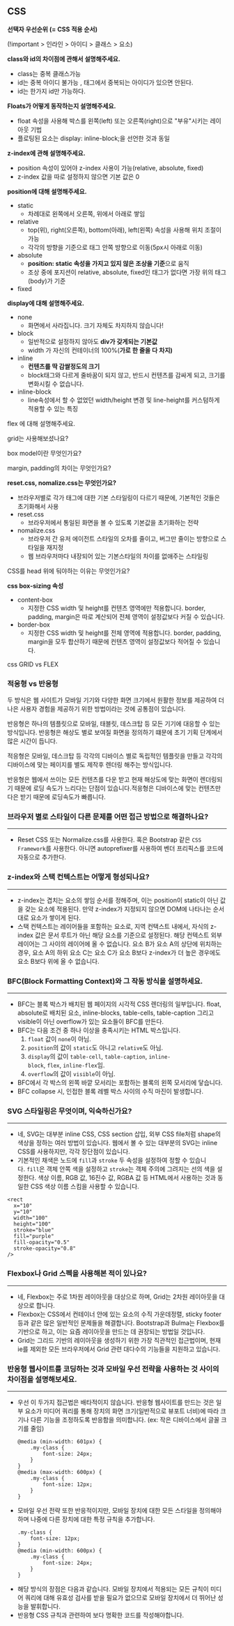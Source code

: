 ## CSS

**선택자 우선순위 (= CSS 적용 순서)**

(!important > 인라인 > 아이디 > 클래스 > 요소)

**class와 id의 차이점에 관해서 설명해주세요.**

-   class는 중복 클래스가능
-   id는 중복 아이디 불가능 , 태그에서 중복되는 아이디가 있으면 안된다.
-   id는 한가지 id만 가능하다.

**Floats가 어떻게 동작하는지 설명해주세요.**

-   float 속성을 사용해 박스를 왼쪽(left) 또는 오른쪽(right)으로 "부유"시키는 레이아웃 기법
-   플로팅된 요소는 display: inline-block;을 선언한 것과 동일

**z-index에 관해 설명해주세요.**

-   position 속성이 있어야 z-index 사용이 가능(relative, absolute, fixed)
-   z-index 값을 따로 설정하지 않으면 기본 값은 0

**position에 대해 설명해주세요.**

-   static
    -   차례대로 왼쪽에서 오른쪽, 위에서 아래로 쌓임
-   relative
    -   top(위), right(오른쪽), bottom(아래), left(왼쪽) 속성을 사용해 위치 조절이 가능
    -   각각의 방향을 기준으로 태그 안쪽 방향으로 이동(5px시 아래로 이동)
-   absolute
    -   **position: static 속성을 가지고 있지 않은 조상을 기준**으로 움직
    -   조상 중에 포지션이 relative, absolute, fixed인 태그가 없다면 가장 위의 태그(body)가 기준
-   fixed

**display에 대해 설명해주세요.**

-   none
    -   화면에서 사라집니다. 크기 자체도 차지하지 않습니다!
-   block
    -   일반적으로 설정하지 않아도 **div가 갖게되는 기본값**
    -   width 가 자신의 컨테이너의 100%(**가로 한 줄을 다 차지)**
-   inline
    -   **컨텐츠를 딱 감쌀정도의 크기**
    -   block태그와 다르게 줄바꿈이 되지 않고, 반드시 컨텐츠를 감싸게 되고, 크기를 변화시킬 수 없습니다.
-   inline-block
    -   line속성에서 할 수 없었던 width/height 변경 및 line-height를 커스텀하게 적용할 수 있는 특징

flex 에 대해 설명해주세요.

grid는 사용해보셨나요?

box model이란 무엇인가요?

margin, padding의 차이는 무엇인가요?

**reset.css, nomalize.css는 무엇인가요?**

-   브라우저별로 각가 태그에 대한 기본 스타일링이 다르기 때문에, 기본적인 것들은 초기화해서 사용
-   reset.css
    -   브라우저에서 통일된 화면을 볼 수 있도록 기본값을 초기화하는 전략
-   nomalize.css
    -   브라우저 간 유저 에이전트 스타일의 오차를 줄이고, 버그만 줄이는 방향으로 스타일을 재지정
    -   웹 브라우저마다 내장되어 있는 기본스타일의 차이를 없애주는 스타일링

CSS를 head 위에 둬야하는 이유는 무엇인가요?

**css box-sizing 속성**

-   content-box
    -   지정한 CSS width 및 height를 컨텐츠 영역에만 적용합니다. border, padding, margin은 따로 계산되어 전체 영역이 설정값보다 커질 수 있습니다.
-   border-box
    -   지정한 CSS width 및 height를 전체 영역에 적용합니다. border, padding, margin을 모두 합산하기 때문에 컨텐츠 영역이 설정값보다 적어질 수 있습니다.

css GRID vs FLEX

### 적응형 vs 반응형

두 방식은 웹 사이트가 모바일 기기와 다양한 화면 크기에서 원활한 정보를 제공하여 더 나은 사용자 경험을 제공하기 위한 방법이라는 것에 공통점이 있습니다.

반응형은 하나의 템플릿으로 모바일, 태블릿, 데스크탑 등 모든 기기에 대응할 수 있는 방식입니다. 반응형은 해상도 별로 보여질 화면을 정의하기 떄문에 초기 기획 단계에서 많은 시간이 듭니다.

적응형은 모바일, 데스크탑 등 각각의 디바이스 별로 독립적인 템플릿을 만들고 각각의 디바이스에 맞는 페이지를 별도 제작후 렌더링 해주는 방식입니다.

반응형은 웹에서 쓰이는 모든 컨텐츠를 다운 받고 현재 해상도에 맞는 화면이 렌더링되기 때문에 로딩 속도가 느리다는 단점이 있습니다.적응형은 디바이스에 맞는 컨텐츠만 다은 받기 때문에 로딩속도가 빠릅니다.

### **브라우저 별로 스타일이 다른 문제를 어떤 접근 방법으로 해결하나요?**

---

-   Reset CSS 또는 Normalize.css를 사용한다. 혹은 Bootstrap 같은 `CSS Framework`를 사용한다. 아니면 autoprefixer를 사용하여 벤더 프리픽스를 코드에 자동으로 추가한다.

### **z-index와 스택 컨텍스트는 어떻게 형성되나요?**

---

-   z-index는 겹치는 요소의 쌓임 순서를 정해주며, 이는 position이 static이 아닌 값을 갖는 요소에 적용된다. 만약 z-index가 지정되지 않으면 DOM에 나타나는 순서대로 요소가 쌓이게 된다.
-   스택 컨텍스트는 레이어들을 포함하는 요소로, 지역 컨택스트 내에서, 자식의 z-index 값은 문서 루트가 아닌 해당 요소를 기준으로 설정된다. 해당 컨텍스트 외부 레이어는 그 사이의 레이어에 올 수 없습니다. 요소 B가 요소 A의 상단에 위치하는 경우, 요소 A의 하위 요소 C는 요소 C가 요소 B보다 z-index가 더 높은 경우에도 요소 B보다 위에 올 수 없습니다.

### **BFC(Block Formatting Context)와 그 작동 방식을 설명하세요.**

---

-   BFC는 블록 박스가 배치된 웹 페이지의 시각적 CSS 렌더링의 일부입니다. float, absolute로 배치된 요소, inline-blocks, table-cells, table-caption 그리고 visible이 아닌 overflow가 있는 요소들이 BFC를 만든다.
-   BFC는 다음 조건 중 하나 이상을 충족시키는 HTML 박스입니다.
    1. `float` 값이 `none`이 아님.
    2. `position`의 값이 `static`도 아니고 `relative`도 아님.
    3. `display`의 값이 `table-cell`, `table-caption`, `inline-block`, `flex`, `inline-flex`임.
    4. `overflow`의 값이 `visible`이 아님.
-   BFC에서 각 박스의 왼쪽 바깥 모서리는 포함하는 블록의 왼쪽 모서리에 닿습니다.
-   BFC collapse 시, 인접한 블록 레벨 박스 사이의 수직 마진이 발생합니다.

### **SVG 스타일링은 무엇이며, 익숙하신가요?**

---

-   네, SVG는 대부분 inline CSS, CSS section 삽입, 외부 CSS file처럼 shape의 색상을 정하는 여러 방법이 있습니다. 웹에서 볼 수 있는 대부분의 SVG는 inline CSS를 사용하지만, 각각 장단점이 있습니다.
-   기본적인 채색은 노드에 `fill`과 `stroke` 두 속성을 설정하여 정할 수 있습니다. `fill`은 객체 안쪽 색을 설정하고 `stroke`는 객체 주의에 그려지는 선의 색을 설정한다. 색상 이름, RGB 값, 16진수 값, RGBA 값 등 HTML에서 사용하는 것과 동일한 CSS 색상 이름 스킴을 사용할 수 있습니다.

```
<rect
  x="10"
  y="10"
  width="100"
  height="100"
  stroke="blue"
  fill="purple"
  fill-opacity="0.5"
  stroke-opacity="0.8"
/>
```

### **Flexbox나 Grid 스펙을 사용해본 적이 있나요?**

---

-   네, Flexbox는 주로 1차원 레이아웃을 대상으로 하며, Grid는 2차원 레이아웃을 대상으로 합니다.
-   Flexbox는 CSS에서 컨테이너 안에 있는 요소의 수직 가운데정렬, sticky footer 등과 같은 많은 일반적인 문제들을 해결합니다. Bootstrap과 Bulma는 Flexbox를 기반으로 하고, 이는 요즘 레이아웃을 만드는 데 권장되는 방법일 것입니다.
-   Grid는 그리드 기반의 레이아웃을 생성하기 위한 가장 직관적인 접근법이며, 현재 ie를 제외한 모든 브라우저에서 Grid 관련 대다수의 기능들을 지원하고 있습니다.

### **반응형 웹사이트를 코딩하는 것과 모바일 우선 전략을 사용하는 것 사이의 차이점을 설명해보세요.**

---

-   우선 이 두가지 접근법은 배타적이지 않습니다. 반응형 웹사이트를 만드는 것은 일부 요소가 미디어 쿼리를 통해 장치의 화면 크기(일반적으로 뷰포트 너비)에 따라 크기나 다른 기능을 조정하도록 반응함을 의미합니다. (ex: 작은 디바이스에서 글꼴 크기를 줄임)
    ```
    @media (min-width: 601px) {
        .my-class {
            font-size: 24px;
        }
    }
    @media (max-width: 600px) {
        .my-class {
            font-size: 12px;
        }
    }
    ```
-   모바일 우선 전략 또한 반응적이지만, 모바일 장치에 대한 모든 스타일을 정의해야하며 나중에 다른 장치에 대한 특정 규칙을 추가합니다.
    ```
    .my-class {
        font-size: 12px;
    }
    @media (min-width: 600px) {
        .my-class {
            font-size: 24px;
        }
    }
    ```
-   해당 방식의 장점은 다음과 같습니다. 모바일 장치에서 적용되는 모든 규칙이 미디어 쿼리에 대해 유효성 검사를 받을 필요가 없으므로 모바일 장치에서 더 뛰어난 성능을 발휘합니다.
-   반응형 CSS 규칙과 관련하여 보다 명확한 코드를 작성해야합니다.
